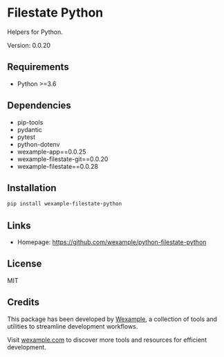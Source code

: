 # Filestate Python

Helpers for Python.

Version: 0.0.20

## Requirements

- Python >=3.6

## Dependencies

- pip-tools
- pydantic
- pytest
- python-dotenv
- wexample-app==0.0.25
- wexample-filestate-git==0.0.20
- wexample-filestate==0.0.28

## Installation

```bash
pip install wexample-filestate-python
```

## Links

- Homepage: https://github.com/wexample/python-filestate-python

## License

MIT
## Credits

This package has been developed by [Wexample](https://wexample.com), a collection of tools and utilities to streamline development workflows.

Visit [wexample.com](https://wexample.com) to discover more tools and resources for efficient development.
